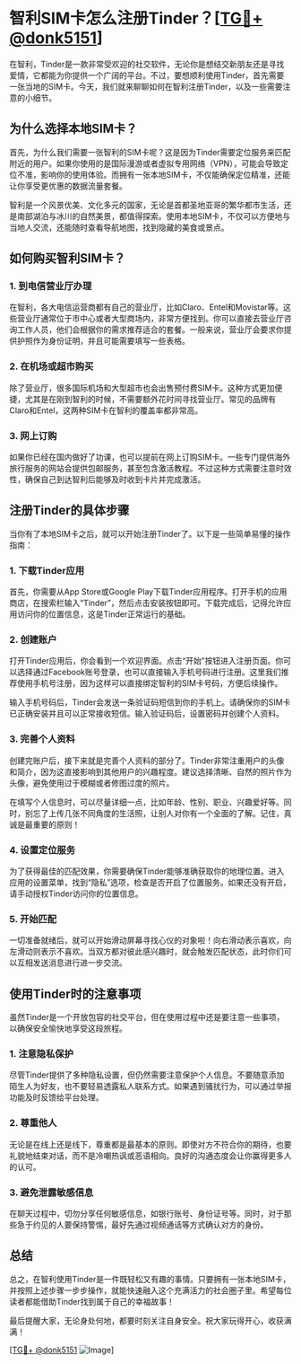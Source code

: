 # 智利SIM卡怎么注册Tinder？[[TG💪+ @donk5151](https://t.me/s/donk5151)]

在智利，Tinder是一款非常受欢迎的社交软件，无论你是想结交新朋友还是寻找爱情，它都能为你提供一个广阔的平台。不过，要想顺利使用Tinder，首先需要一张当地的SIM卡。今天，我们就来聊聊如何在智利注册Tinder，以及一些需要注意的小细节。

## 为什么选择本地SIM卡？

首先，为什么我们需要一张智利的SIM卡呢？这是因为Tinder需要定位服务来匹配附近的用户。如果你使用的是国际漫游或者虚拟专用网络（VPN），可能会导致定位不准，影响你的使用体验。而拥有一张本地SIM卡，不仅能确保定位精准，还能让你享受更优惠的数据流量套餐。

智利是一个风景优美、文化多元的国家，无论是首都圣地亚哥的繁华都市生活，还是南部湖泊与冰川的自然美景，都值得探索。使用本地SIM卡，不仅可以方便地与当地人交流，还能随时查看导航地图，找到隐藏的美食或景点。

## 如何购买智利SIM卡？

### 1. 到电信营业厅办理

在智利，各大电信运营商都有自己的营业厅，比如Claro、Entel和Movistar等。这些营业厅通常位于市中心或者大型商场内，非常方便找到。你可以直接去营业厅咨询工作人员，他们会根据你的需求推荐适合的套餐。一般来说，营业厅会要求你提供护照作为身份证明，并且可能需要填写一些表格。

### 2. 在机场或超市购买

除了营业厅，很多国际机场和大型超市也会出售预付费SIM卡。这种方式更加便捷，尤其是在刚到智利的时候，不需要额外花时间寻找营业厅。常见的品牌有Claro和Entel，这两种SIM卡在智利的覆盖率都非常高。

### 3. 网上订购

如果你已经在国内做好了功课，也可以提前在网上订购SIM卡。一些专门提供海外旅行服务的网站会提供包邮服务，甚至包含激活教程。不过这种方式需要注意时效性，确保自己到达智利后能够及时收到卡片并完成激活。

## 注册Tinder的具体步骤

当你有了本地SIM卡之后，就可以开始注册Tinder了。以下是一些简单易懂的操作指南：

### 1. 下载Tinder应用

首先，你需要从App Store或Google Play下载Tinder应用程序。打开手机的应用商店，在搜索栏输入“Tinder”，然后点击安装按钮即可。下载完成后，记得允许应用访问你的位置信息，这是Tinder正常运行的基础。

### 2. 创建账户

打开Tinder应用后，你会看到一个欢迎界面。点击“开始”按钮进入注册页面。你可以选择通过Facebook账号登录，也可以直接输入手机号码进行注册。这里我们推荐使用手机号注册，因为这样可以直接绑定智利的SIM卡号码，方便后续操作。

输入手机号码后，Tinder会发送一条验证码短信到你的手机上。请确保你的SIM卡已正确安装并且可以正常接收短信。输入验证码后，设置密码并创建个人资料。

### 3. 完善个人资料

创建完账户后，接下来就是完善个人资料的部分了。Tinder非常注重用户的头像和简介，因为这直接影响到其他用户的兴趣程度。建议选择清晰、自然的照片作为头像，避免使用过于模糊或者修图过度的照片。

在填写个人信息时，可以尽量详细一点，比如年龄、性别、职业、兴趣爱好等。同时，别忘了上传几张不同角度的生活照，让别人对你有一个全面的了解。记住，真诚是最重要的原则！

### 4. 设置定位服务

为了获得最佳的匹配效果，你需要确保Tinder能够准确获取你的地理位置。进入应用的设置菜单，找到“隐私”选项，检查是否开启了位置服务。如果还没有开启，请手动授权Tinder访问你的位置信息。

### 5. 开始匹配

一切准备就绪后，就可以开始滑动屏幕寻找心仪的对象啦！向右滑动表示喜欢，向左滑动则表示不喜欢。当双方都对彼此感兴趣时，就会触发匹配状态，此时你们可以互相发送消息进行进一步交流。

## 使用Tinder时的注意事项

虽然Tinder是一个开放包容的社交平台，但在使用过程中还是要注意一些事项，以确保安全愉快地享受这段旅程。

### 1. 注意隐私保护

尽管Tinder提供了多种隐私设置，但仍然需要注意保护个人信息。不要随意添加陌生人为好友，也不要轻易透露私人联系方式。如果遇到骚扰行为，可以通过举报功能及时反馈给平台处理。

### 2. 尊重他人

无论是在线上还是线下，尊重都是最基本的原则。即使对方不符合你的期待，也要礼貌地结束对话，而不是冷嘲热讽或恶语相向。良好的沟通态度会让你赢得更多人的认可。

### 3. 避免泄露敏感信息

在聊天过程中，切勿分享任何敏感信息，如银行账号、身份证号等。同时，对于那些急于约见的人要保持警惕，最好先通过视频通话等方式确认对方的身份。

## 总结

总之，在智利使用Tinder是一件既轻松又有趣的事情。只要拥有一张本地SIM卡，并按照上述步骤一步步操作，就能快速融入这个充满活力的社会圈子里。希望每位读者都能借助Tinder找到属于自己的幸福故事！

最后提醒大家，无论身处何地，都要时刻关注自身安全。祝大家玩得开心，收获满满！

[[TG💪+ @donk5151](https://t.me/s/donk5151) ![Image](https://i.postimg.cc/rwNCRYN7/Snipaste-2025-04-30-17-27-05.png)]